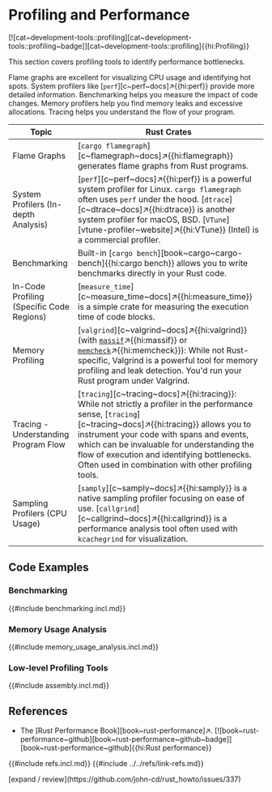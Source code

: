 # Profiling and Performance

[![cat~development-tools::profiling][cat~development-tools::profiling~badge]][cat~development-tools::profiling]{{hi:Profiling}}

This section covers profiling tools to identify performance bottlenecks.

Flame graphs are excellent for visualizing CPU usage and identifying hot spots. System profilers like [`perf`][c~perf~docs]↗{{hi:perf}} provide more detailed information. Benchmarking helps you measure the impact of code changes. Memory profilers help you find memory leaks and excessive allocations. Tracing helps you understand the flow of your program.

| Topic | Rust Crates |
|---|---|
| Flame Graphs | [`cargo flamegraph`][c~flamegraph~docs]↗{{hi:flamegraph}} generates flame graphs from Rust programs. |
| System Profilers (In-depth Analysis) | [`perf`][c~perf~docs]↗{{hi:perf}} is a powerful system profiler for Linux. `cargo flamegraph` often uses `perf` under the hood. [`dtrace`][c~dtrace~docs]↗{{hi:dtrace}} is another system profiler for macOS, BSD. [`VTune`][vtune-profiler~website]↗{{hi:VTune}} (Intel) is a commercial profiler. |
| Benchmarking | Built-in [`cargo bench`][book~cargo~cargo-bench]{{hi:cargo bench}} allows you to write benchmarks directly in your Rust code. |
| In-Code Profiling (Specific Code Regions) | [`measure_time`][c~measure_time~docs]↗{{hi:measure_time}} is a simple crate for measuring the execution time of code blocks. |
| Memory Profiling | [`valgrind`][c~valgrind~docs]↗{{hi:valgrind}} (with [`massif`](https://valgrind.org/docs/manual/ms-manual.html)↗{{hi:massif}} or [`memcheck`](https://valgrind.org/info/tools.html#memcheck)↗{{hi:memcheck}}): While not Rust-specific, Valgrind is a powerful tool for memory profiling and leak detection. You'd run your Rust program under Valgrind. |
| Tracing - Understanding Program Flow | [`tracing`][c~tracing~docs]↗{{hi:tracing}}: While not strictly a profiler in the performance sense, [`tracing`][c~tracing~docs]↗{{hi:tracing}} allows you to instrument your code with spans and events, which can be invaluable for understanding the flow of execution and identifying bottlenecks. Often used in combination with other profiling tools. |
| Sampling Profilers (CPU Usage) | [`samply`][c~samply~docs]↗{{hi:samply}} is a native sampling profiler focusing on ease of use. [`callgrind`][c~callgrind~docs]↗{{hi:callgrind}} is a performance analysis tool often used with `kcachegrind` for visualization. |

## Code Examples

### Benchmarking

{{#include benchmarking.incl.md}}

### Memory Usage Analysis

{{#include memory_usage_analysis.incl.md}}

### Low-level Profiling Tools

{{#include assembly.incl.md}}

## References

- The [Rust Performance Book][book~rust-performance]↗. [![book~rust-performance~github][book~rust-performance~github~badge]][book~rust-performance~github]{{hi:Rust performance}}

{{#include refs.incl.md}}
{{#include ../../refs/link-refs.md}}

<div class="hidden">
[expand / review](https://github.com/john-cd/rust_howto/issues/337)
</div>
